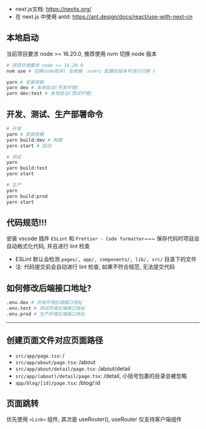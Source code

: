 - next.js文档: https://nextjs.org/
- 在 next.js 中使用 antd: https://ant.design/docs/react/use-with-next-cn

## 本地启动

当前项目要求 node >= 16.20.0, 推荐使用 nvm 切换 node 版本

```bash
# 项目环境要求 node >= 16.20.0
nvm use # 切换node版本( 会根据 .nvmrc 配置的版本号进行切换 )
```

```bash
yarn # 安装依赖
yarn dev # 本地启动(开发环境)
yarn dev:test # 本地启动(测试环境)
```

## 开发、测试、生产部署命令

```bash
# 开发
yarn # 安装依赖
yarn build:dev # 构建
yarn start # 启动

# 测试
yarn
yarn build:test
yarn start

# 生产
yarn
yarn build:prod
yarn start
```

## 代码规范!!!

安装 vscode 插件 `ESLint` 和 `Prettier - Code formatter`~~~ 保存代码时项目会自动格式化代码, 并且进行 lint 检查

- ESLint 默认会检测 `pages/, app/, components/, lib/, src/` 目录下的文件
- 注: 代码提交前会自动进行 lint 检查, 如果不符合规范, 无法提交代码

## 如何修改后端接口地址?

```bash
.env.dev # 开发环境后端接口地址
.env.test # 测试环境后端接口地址
.env.prod # 生产环境后端接口地址
```

---

## 创建页面文件对应页面路径

- `src/app/page.tsx`: /
- `src/app/about/page.tsx`: /about
- `src/app/about/detail/page.tsx`: /about/detail
- `src/app/(about)/detail/page.tsx`: /detail, 小括号包裹的目录会被忽略
- `app/blog/[id]/page.tsx`: /blog/:id

## 页面跳转

优先使用 `<Link>` 组件, 其次是 useRouter(), useRouter 仅支持客户端组件
